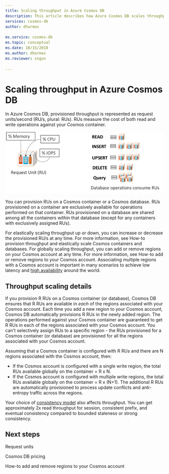 ```yaml
---
title: Scaling throughput in Azure Cosmos DB 
description: This article describes how Azure Cosmos DB scales throughput elastically
services: cosmos-db
author: dharmas

ms.service: cosmos-db
ms.topic: conceptual
ms.date: 10/15/2018
ms.author: dharmas
ms.reviewer: sngun

---
```


# Scaling throughput in Azure Cosmos DB

In Azure Cosmos DB, provisioned throughput is represented as request units/second (RU/s, plural: RUs). RUs measure the cost of both read and write operations against your Cosmos container.

![Request Units](./media/scale-throughput/figure1.png)

You can provision RUs on a Cosmos container or a Cosmos database. RUs provisioned on a container are exclusively available for operations performed on that container. RUs provisioned on a database are shared among all the containers within that database (except for any containers with exclusively assigned RUs).

For elastically scaling throughput up or down, you can increase or decrease the provisioned RU/s at any time. For more information, see How-to provision throughput and elastically scale Cosmos containers and databases. For globally scaling throughput, you can add or remove regions on your Cosmos account at any time. For more information, see How-to add or remove regions to your Cosmos account. Associating multiple regions with a Cosmos account is important in many scenarios to achieve low latency and [high availability](high-availability) around the world.

## Throughput scaling details

If you provision R RUs on a Cosmos container (or database), Cosmos DB ensures that R RUs are available in *each* of the regions associated with your Cosmos account. Each time you add a new region to your Cosmos account, Cosmos DB automatically provisions R RUs in the newly added region. The operations performed against your Cosmos container are guaranteed to get R RUs in each of the regions associated with your Cosmos account. You can't selectively assign RUs to a specific region - the RUs provisioned for a Cosmos container (or database) are provisioned for all the regions associated with your Cosmos account.

Assuming that a Cosmos container is configured with R RUs and there are N regions associated with the Cosmos account, then:

- If the Cosmos account is configured with a single write region, the total RUs available globally on the container = R x N.
- If the Cosmos account is configured with multiple write regions, the total RUs available globally on the container = R x (N+1). The additional R RUs are automatically provisioned to process update conflicts and anti-entropy traffic across the regions.

Your choice of [consistency model](consistency-levels) also affects throughput. You can get approximately 2x read throughput for session, consistent prefix, and eventual consistency compared to bounded staleness or strong consistency.

## Next steps

Request units

Cosmos DB pricing

How-to add and remove regions to your Cosmos account
